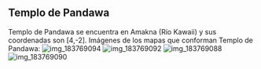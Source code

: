 ## Templo de Pandawa
Templo de Pandawa se encuentra en Amakna (Río Kawaii) y sus coordenadas son [4,-2].
Imágenes de los mapas que conforman Templo de Pandawa:
![img_183769094](https://media.discordapp.net/attachments/1115311447145193482/1115342111752069254/183769094.jpg)
![img_183769092](https://media.discordapp.net/attachments/1115311447145193482/1115342108010758144/183769092.jpg)
![img_183769088](https://media.discordapp.net/attachments/1115311447145193482/1115342086884049008/183769088.jpg)
![img_183769090](https://media.discordapp.net/attachments/1115311447145193482/1115342088331079751/183769090.jpg)